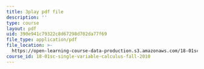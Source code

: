 ```yaml
---
title: 3play pdf file
description: ''
type: course
layout: pdf
uid: 390e941c79322c8d67298d702da77f69
file_type: application/pdf
file_location: >-
  https://open-learning-course-data-production.s3.amazonaws.com/18-01sc-single-variable-calculus-fall-2010/390e941c79322c8d67298d702da77f69_kCPVBl953eY.pdf
course_id: 18-01sc-single-variable-calculus-fall-2010
---
```

